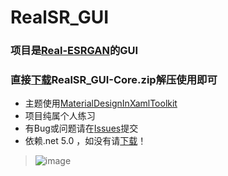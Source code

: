 # RealSR_GUI
### 项目是[Real-ESRGAN](https://github.com/xinntao/Real-ESRGAN)的GUI
### 直接[下载](https://github.com/lrst6963/RealSR_GUI/releases)RealSR_GUI-Core.zip解压使用即可
- 主题使用[MaterialDesignInXamlToolkit](https://github.com/MaterialDesignInXAML/MaterialDesignInXamlToolkit)
- 项目纯属个人练习
- 有Bug或问题请在[Issues](https://github.com/lrst6963/RealSR_GUI/issues)提交
- 依赖.net 5.0 ，如没有请[下载](https://dotnet.microsoft.com/zh-cn/download/dotnet/thank-you/sdk-5.0.408-windows-x86-binaries)！
> ![image](https://user-images.githubusercontent.com/59269350/184688619-c5bb3596-ae6a-433c-88e2-ee5e4b4a0966.png)
